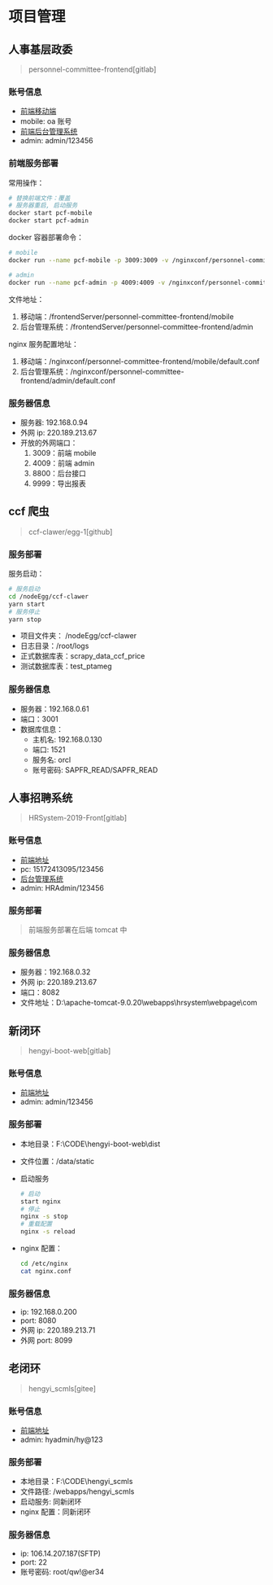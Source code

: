 # 项目管理

## 人事基层政委

> personnel-committee-frontend[gitlab]

### 账号信息

- [前端移动端](http://220.189.213.67:3009/)
- mobile: oa 账号
- [前端后台管理系统](http://220.189.213.67:4009/)
- admin: admin/123456

### 前端服务部署

常用操作：

```bash
# 替换前端文件：覆盖
# 服务器重启, 启动服务
docker start pcf-mobile
docker start pcf-admin
```

docker 容器部署命令：

```bash
# mobile
docker run --name pcf-mobile -p 3009:3009 -v /nginxconf/personnel-committee-frontend/mobile/default.conf:/etc/nginx/conf.d/default.conf -v /frontendServer/personnel-committee-frontend/mobile:/usr/share/nginx/html -d nginx

# admin
docker run --name pcf-admin -p 4009:4009 -v /nginxconf/personnel-committee-frontend/admin/default.conf:/etc/nginx/conf.d/default.conf -v /frontendServer/personnel-committee-frontend/admin:/usr/share/nginx/html -d nginx
```

文件地址：

1. 移动端：/frontendServer/personnel-committee-frontend/mobile
2. 后台管理系统：/frontendServer/personnel-committee-frontend/admin

nginx 服务配置地址：

1. 移动端：/nginxconf/personnel-committee-frontend/mobile/default.conf
2. 后台管理系统：/nginxconf/personnel-committee-frontend/admin/default.conf

### 服务器信息

- 服务器: 192.168.0.94
- 外网 ip: 220.189.213.67
- 开放的外网端口：
  1. 3009：前端 mobile
  2. 4009：前端 admin
  3. 8800：后台接口
  4. 9999：导出报表

## ccf 爬虫

> ccf-clawer/egg-1[github]

### 服务部署

服务启动：

```bash
# 服务启动
cd /nodeEgg/ccf-clawer
yarn start
# 服务停止
yarn stop
```

- 项目文件夹： /nodeEgg/ccf-clawer
- 日志目录：/root/logs
- 正式数据库表：scrapy_data_ccf_price
- 测试数据库表：test_ptameg

### 服务器信息

- 服务器：192.168.0.61
- 端口：3001
- 数据库信息：
  - 主机名: 192.168.0.130
  - 端口: 1521
  - 服务名: orcl
  - 账号密码: SAPFR_READ/SAPFR_READ

## 人事招聘系统

> HRSystem-2019-Front[gitlab]

### 账号信息

- [前端地址](http://220.189.213.67:8082/hrsystem/webpage/com/hrsystem/index.html#/)
- pc: 15172413095/123456
- [后台管理系统](http://220.189.213.67:8082/hrsystem/loginController.do?login#)
- admin: HRAdmin/123456

### 服务部署

> 前端服务部署在后端 tomcat 中

### 服务器信息

- 服务器：192.168.0.32
- 外网 ip: 220.189.213.67
- 端口：8082
- 文件地址：D:\apache-tomcat-9.0.20\webapps\hrsystem\webpage\com

## 新闭环

> hengyi-boot-web[gitlab]

### 账号信息

- [前端地址](http://220.189.213.71:8099/user/login?redirect=%2F)
- admin: admin/123456

### 服务部署

- 本地目录：F:\CODE\hengyi-boot-web\dist
- 文件位置：/data/static
- 启动服务

  ```bash
  # 启动
  start nginx
  # 停止
  nginx -s stop
  # 重载配置
  nginx -s reload
  ```

- nginx 配置：

  ```bash
  cd /etc/nginx
  cat nginx.conf
  ```

### 服务器信息

- ip: 192.168.0.200
- port: 8080
- 外网 ip: 220.189.213.71
- 外网 port: 8099

## 老闭环

> hengyi_scmls[gitee]

### 账号信息

- [前端地址](http://sales.hengyi.com/#/)
- admin: hyadmin/hy@123

### 服务部署

- 本地目录：F:\CODE\hengyi_scmls
- 文件路径: /webapps/hengyi_scmls
- 启动服务: 同新闭环
- nginx 配置：同新闭环

### 服务器信息

- ip: 106.14.207.187(SFTP)
- port: 22
- 账号密码: root/qw!@er34
